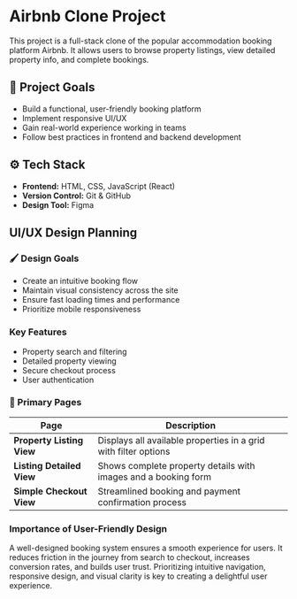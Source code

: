 # Airbnb Clone Project

This project is a full-stack clone of the popular accommodation booking platform Airbnb. It allows users to browse property listings, view detailed property info, and complete bookings.

## 🌟 Project Goals
- Build a functional, user-friendly booking platform
- Implement responsive UI/UX
- Gain real-world experience working in teams
- Follow best practices in frontend and backend development

## ⚙️ Tech Stack
- **Frontend:** HTML, CSS, JavaScript (React)
- **Version Control:** Git & GitHub
- **Design Tool:** Figma

## UI/UX Design Planning

### 🖌️ Design Goals
- Create an intuitive booking flow
- Maintain visual consistency across the site
- Ensure fast loading times and performance
- Prioritize mobile responsiveness

### Key Features
- Property search and filtering
- Detailed property viewing
- Secure checkout process
- User authentication

### 📄 Primary Pages

| Page                  | Description                                                         |
|-----------------------|---------------------------------------------------------------------|
| **Property Listing View** | Displays all available properties in a grid with filter options |
| **Listing Detailed View** | Shows complete property details with images and a booking form  |
| **Simple Checkout View**  | Streamlined booking and payment confirmation process            |

### Importance of User-Friendly Design
A well-designed booking system ensures a smooth experience for users. It reduces friction in the journey from search to checkout, increases conversion rates, and builds user trust. Prioritizing intuitive navigation, responsive design, and visual clarity is key to creating a delightful user experience.
